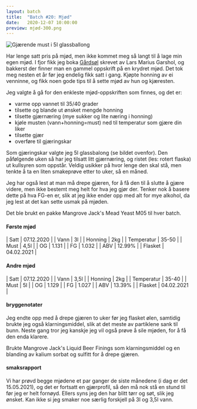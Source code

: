 ```yaml
---
layout: batch
title:  "Batch #20: Mjød"
date:   2020-12-07 10:00:00
preview: mjød-300.png
---
```


![Gjærende must i 5l glassballong](/assets/batch/mjød.png)

Har lenge satt pris på mjød, men ikke kommet meg så langt til å lage min egen mjød. I fjor fikk jeg boka 
[Gårdsøl](https://www.garshol.priv.no/download/gardsol/) skrevet av Lars Marius Garshol, og bakkerst der finner man en
gammel oppskrift på en krydret mjød. Det tok meg nesten et år før jeg endelig fikk satt i gang. Kjøpte honning av ei
venninne, og fikk noen gode tips til å sette mjød av hun og kjæresten.

Jeg valgte å gå for den enkleste mjød-oppskriften som finnes, og det er:
* varme opp vannet til 35/40 grader
* tilsette og blande ut ønsket mengde honning
* tilsette gjærnæring (mye sukker og lite næring i honning)
* kjøle musten (vann+honning=must) ned til temperatur som gjære din liker
* tilsette gjær
* overføre til gjæringskar

Som gjæringskar valgte jeg 5l glassbalong (se bildet ovenfor). Den påfølgende uken så har jeg tilsatt litt gjærnæring,
og ristet (les: rotert flaska) ut kullsyren som oppstår. Veldig usikker på hvor lenge den skal stå, men tenkte å ta en
liten smakeprøve etter to uker, så en måned.

Jeg har også lest at man må drepe gjæren, for å få den til å slutte å gjære videre, men ikke bestemt meg helt for hva 
jeg gjør der. Tenker nok å basere dette på hva FG-en er, slik at jeg ikke ender opp med alt for mye alkohol, da jeg 
lest at det kan sette usmak på mjøden.

Det ble brukt en pakke Mangrove Jack's Mead Yeast M05 til hver batch.

#### Første mjød

| Satt       | 07.12.2020 |
| Vann       | 3l         |
| Honning    | 2kg        |
| Temperatur | 35-50      |
| Must       | 4,5l       |
| OG         | 1.131      |
| FG         | 1.032      |
| ABV        | 12.99%     |
| Flasket    | 04.02.2021 |

#### Andre mjød

| Satt       | 07.12.2020 |
| Vann       | 3,5l       |
| Honning    | 2kg        |
| Temperatur | 35-40      |
| Must       | 5l         |
| OG         | 1.129      |
| FG         | 1.027      |
| ABV        | 13.39%     |
| Flasket    | 04.02.2021 |

#### bryggenotater

Jeg endte opp med å drepe gjæren to uker før jeg flasket ølen, samtidig brukte jeg også klarningsmiddel, slik at det 
meste av partiklene sank til bunn. Neste gang tror jeg kanskje jeg vil også prøve å sile mjøden, for å få den enda 
klarere.

Brukte Mangrove Jack's Liquid Beer Finings som klarningsmiddel og en blanding av kalium sorbat og sulfitt for å drepe
gjæren.

#### smaksrapport

Vi har prøvd begge mjødene et par ganger de siste månedene (i dag er det 15.05.2021), og det er fortsatt en gjærprofil, 
så den må nok stå en stund til før jeg er helt fornøyd. Ellers syns jeg den har blitt tørr og søt, slik jeg ønsket. Kan
ikke si jeg smaker noe særlig forskjell på 3l og 3,5l vann.

